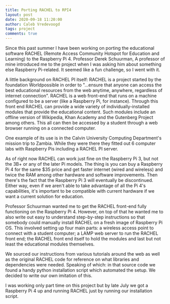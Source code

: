 ```yaml
---
title: Porting RACHEL to RPI4
layout: post
date: 2020-09-18 11:20:00
author: Caleb Vredevoogd
tags: project
comments: true
---
```


Since this past summer I have been working on porting the educational software RACHEL (Remote Access Community Hotspot for Education and Learning) to the Raspberry Pi 4. Professor Derek Schuurman, A professor of mine introduced me to the project when I was asking him about something else Raspberry Pi-related. It seemed like a fun challenge, so I went with it.

A little background on RACHEL PI itself: RACHEL is a project started by the foundation Worldpossible in order to "...ensure that anyone can access the best educational resources from the web anytime, anywhere, regardless of internet connection". RACHEL is a web front-end that runs on a machine configured to be a server (like a Raspberry Pi, for instance). Through this front end RACHEL can provide a wide variety of individually-installed modules that  provide the educational content. Such modules include an offline version of Wikipedia, Khan Academy and the Gutenberg Project among others. This all can then be accessed by a student through a web browser running on a connected computer.

One example of its use is in the Calvin University Computing Department's mission trip to Zambia. While they were there they fitted out 6 computer labs with Raspberry Pis including a RACHEL PI server.

As of right now RACHEL can work just fine on the Raspberry Pi 3, but not the 3B+ or any of the later Pi models. The thing is you can buy a Raspberry Pi 4 for the same $35 price and get faster internet (wired and wireless) and twice the RAM among other hardware and software improvements. Then there's the fact that the Raspberry Pi 3 will eventually be discontinued. Either way, even if we aren't able to take advantage of all the Pi 4's capabilities, it's important to be compatible with current hardware if we want a current solution for education.

Professor Schuurman wanted me to get the RACHEL front-end fully functioning on the Raspberry Pi 4. However, on top of that he wanted me to also write out easy to understand step-by-step instructions so that somebody could manually install RACHEL on a fresh image of Raspberry Pi OS. This involved setting up four main parts: a wireless access point to connect with a student computer; a LAMP web server to run the RACHEL front end; the RACHEL front end itself to hold the modules and last but not least the educational modules themselves.

We sourced our instructions from various tutorials around the web as well as the original RACHEL code for reference on what libraries and dependencies were needed. Speaking of which: in that source code we found a handy python installation script which automated the setup. We decided to write our own imitation of this.

I was working only part time on this project but by late July we got a Raspberry Pi 4 up and running RACHEL just by running our installation script.
